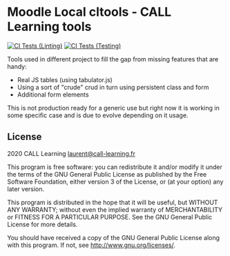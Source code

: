 Moodle Local cltools - CALL Learning tools
==

[![CI Tests (Linting)](https://github.com/call-learning/moodle-local_cltools/actions/workflows/lint.yml/badge.svg)](https://github.com/call-learning/moodle-local_cltools/actions/workflows/lint.yml)
[![CI Tests (Testing)](https://github.com/call-learning/moodle-local_cltools/actions/workflows/ci.yml/badge.svg)](https://github.com/call-learning/moodle-local_cltools/actions/workflows/ci.yml)

Tools used in different project to fill the gap from missing features that are handy:
* Real JS tables (using tabulator.js)
* Using a sort of "crude" crud in turn using persistent class and form
* Additional form elements

This is not production ready for a generic use but right now it is working in some specific case and is due to evolve
depending on it usage.

## License ##

2020 CALL Learning <laurent@call-learning.fr>

This program is free software: you can redistribute it and/or modify it under
the terms of the GNU General Public License as published by the Free Software
Foundation, either version 3 of the License, or (at your option) any later
version.

This program is distributed in the hope that it will be useful, but WITHOUT ANY
WARRANTY; without even the implied warranty of MERCHANTABILITY or FITNESS FOR A
PARTICULAR PURPOSE.  See the GNU General Public License for more details.

You should have received a copy of the GNU General Public License along with
this program.  If not, see <http://www.gnu.org/licenses/>.
